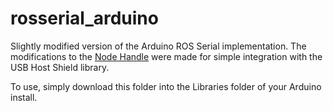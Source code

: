 # rosserial_arduino

Slightly modified version of the Arduino ROS Serial implementation. The modifications to the [Node Handle](ros/node_handle.h) were made for simple integration with the USB Host Shield library.


To use, simply download this folder into the Libraries folder of your Arduino install.
